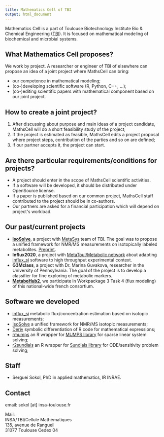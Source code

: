 ```yaml
---
title: Mathematics Cell of TBI
output: html_document
---
```


Mathematics Cell is a part of Toulouse Biotechnology Institute Bio & Chemical Engineering ([TBI](http://www.toulouse-biotechnology-institute.fr/en/index.html)). It is focused on mathematical modeling of biochemical and microbial systems.

## What Mathematics Cell proposes?

We work by project. A researcher or engineer of TBI of elsewhere can propose an idea of a joint project where MathsCell can bring:

 - our competence in mathematical modeling;
 - (co-)developing scientific software (R, Python, C++, ...);
 - (co-)editing scientific papers with mathematical component based on our joint project.
 
## How to create a joint project?

 1. After discussing about purpose and main ideas of a project candidate, MathsCell will do a short feasibility study of the project;
 2. If the project is estimated as feasible, MathsCell edits a project proposal where project steps, contribution of the parties and so on are defined;
 3. If our partner accepts it, the project can start.
 
## Are there particular requirements/conditions for projects?

 - A project should enter in the scope of MathsCell scientific activities.
 - If a software will be developed, it should be distributed under OpenSource license.
 - If a paper is published based on our common project, MathsCell staff contributed to the project should be in co-authors.
 - Our partners are asked for a financial participation which will depend on project's workload.
 
## Our past/current projects

 - **[IsoSolve](https://github.com/MetaSys-LISBP/IsoSolve)**, a project with [MetaSys](http://www.toulouse-biotechnology-institute.fr/en/research/molecular-physiology-and-metabolism/metasys.html) team of TBI. The goal was to propose a unified framework for NMR/MS measurements on isotopically labeled metabolites. [Preprint](https://www.biorxiv.org/content/10.1101/2021.03.08.430771v1).
 - **Influx2020**, a project with [MetaToul/Metabolic network](http://www.toulouse-biotechnology-institute.fr/en/technology_platforms/metabolomics-fluxomics.html) about adapting [influx_si](https://metasys.insa-toulouse.fr/software/influx/) software to high throughput experimental context.
 - **G3Mclass**, a project with Dr. Marina Guvakova, researcher in the University of Pennsylvania. The goal of the project is to develop a classifier for fine exploring of metabolic markers.
 - **[MetaboHub2](https://www.metabohub.fr/home.html)**, we participate in Workpackage 3 Task 4 (flux modeling) of this national-wide french consortium.
 
## Software we developed
 - [influx_si](https://metasys.insa-toulouse.fr/software/influx/) metabolic flux/concentration estimation based on isotopic measurements;
 - [IsoSolve](https://github.com/MetaSys-LISBP/IsoSolve) a unified framework for NMR/MS isotopic measurements;
 - [Deriv](https://cran.r-project.org/package=Deriv) symbolic differentiation of R code for mathematical expressions;
 - [rmumps](https://cran.r-project.org/package=rmumps) an R wrapper for [MUMPS library](http://mumps.enseeiht.fr/index.php?page=home) for sparse linear system solving;
 - [r2sundials](https://cran.r-project.org/package=r2sundials) an R wrapper for [Sundials library](https://computing.llnl.gov/projects/sundials/) for ODE/sensitivity problem solving;
 
## Staff

 - Serguei Sokol, PhD in applied mathematics, IR INRAE.
 
## Contact
email: sokol [at] insa-toulouse.fr

Mail:<br/>
INSA/TBI/Cellule Mathématiques<br/>
135, avenue de Rangueil<br/>
31077 Toulouse Cedex 04
